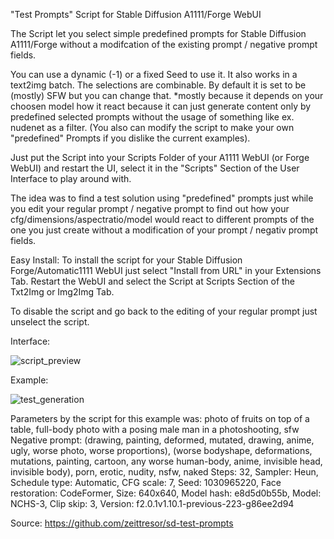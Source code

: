 "Test Prompts" Script for Stable Diffusion A1111/Forge WebUI

The Script let you select simple predefined prompts for Stable Diffusion A1111/Forge without a modifcation of the existing prompt / negative prompt fields.

You can use a dynamic (-1) or a fixed Seed to use it. It also works in a text2img batch. The selections are combinable. By default it is set to be (mostly) SFW but you can change that.
*mostly because it depends on your choosen model how it react because it can just generate content only by predefined selected prompts without the usage of something like ex. nudenet as a filter. (You also can modify the script to make your own "predefined" Prompts if you dislike the current examples).

Just put the Script into your Scripts Folder of your A1111 WebUI (or Forge WebUI) and restart the UI, select it in the "Scripts" Section of the User Interface to play around with.

The idea was to find a test solution using "predefined" prompts just while you edit your regular prompt / negative prompt to find out how your cfg/dimensions/aspectratio/model would react to different prompts of the one you just create without a modification of your prompt / negativ prompt fields.

Easy Install: To install the script for your Stable Diffusion Forge/Automatic1111 WebUI just select "Install from URL" in your Extensions Tab. Restart the WebUI and select the Script at Scripts Section of the Txt2Img or Img2Img Tab.

To disable the script and go back to the editing of your regular prompt just unselect the script.

Interface:

![script_preview](https://github.com/user-attachments/assets/b3b1f623-7137-4b7f-b1fe-3abfc2b22850)

Example:

![test_generation](https://github.com/user-attachments/assets/992d6a04-abc4-4141-a773-c711569d27d7)

Parameters by the script for this example was: photo of fruits on top of a table, full-body photo with a posing male man in a photoshooting, sfw Negative prompt: (drawing, painting, deformed, mutated, drawing, anime, ugly, worse photo, worse proportions), (worse bodyshape, deformations, mutations, painting, cartoon, any worse human-body, anime, invisible head, invisible body), porn, erotic, nudity, nsfw, naked Steps: 32, Sampler: Heun, Schedule type: Automatic, CFG scale: 7, Seed: 1030965220, Face restoration: CodeFormer, Size: 640x640, Model hash: e8d5d0b55b, Model: NCHS-3, Clip skip: 3, Version: f2.0.1v1.10.1-previous-223-g86ee2d94

Source: https://github.com/zeittresor/sd-test-prompts
